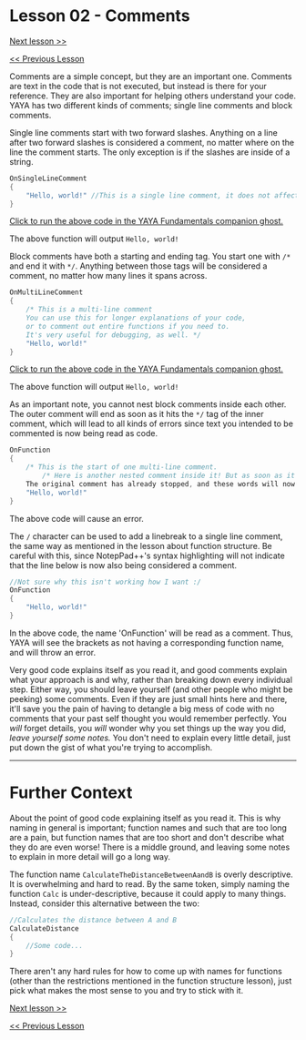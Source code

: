 # Lesson 02 - Comments

[Next lesson >>](https://github.com/Zichqec/YAYA_Fundamentals/blob/main/Module%2001%20-%20Basic%20Building%20Blocks/03%20-%20Data%20Types.md)

[<< Previous Lesson](https://github.com/Zichqec/YAYA_Fundamentals/blob/main/Module%2001%20-%20Basic%20Building%20Blocks/01%20-%20Calling%20Functions.md)

Comments are a simple concept, but they are an important one. Comments are text in the code that is not executed, but instead is there for your reference. They are also important for helping others understand your code. YAYA has two different kinds of comments; single line comments and block comments.

Single line comments start with two forward slashes. Anything on a line after two forward slashes is considered a comment, no matter where on the line the comment starts. The only exception is if the slashes are inside of a string.

```c
OnSingleLineComment
{
	"Hello, world!" //This is a single line comment, it does not affect the code and is only here to help your code be understood.
}
```

[Click to run the above code in the YAYA Fundamentals companion ghost.](https://zichqec.github.io/s-the-skeleton/jump.html?url=x-ukagaka-link%3Atype%3Devent%26ghost%3DYAYA%20Fundamentals%26info%3DOnExample.M1.L2.SingleLineComment)

The above function will output `Hello, world!`

Block comments have both a starting and ending tag. You start one with `/*` and end it with `*/`. Anything between those tags will be considered a comment, no matter how many lines it spans across.

```c
OnMultiLineComment
{
	/* This is a multi-line comment
	You can use this for longer explanations of your code,
	or to comment out entire functions if you need to.
	It's very useful for debugging, as well. */
	"Hello, world!"
}
```

[Click to run the above code in the YAYA Fundamentals companion ghost.](https://zichqec.github.io/s-the-skeleton/jump.html?url=x-ukagaka-link%3Atype%3Devent%26ghost%3DYAYA%20Fundamentals%26info%3DOnExample.M1.L2.SingleLineComment)

The above function will output `Hello, world!`

As an important note, you cannot nest block comments inside each other. The outer comment will end as soon as it hits the `*/` tag of the inner comment, which will lead to all kinds of errors since text you intended to be commented is now being read as code.

```c
OnFunction
{
	/* This is the start of one multi-line comment.
		/* Here is another nested comment inside it! But as soon as it reaches an ending tag... */
	The original comment has already stopped, and these words will now be read as code, causing an error. */
	"Hello, world!"
}
```

The above code will cause an error.

The `/` character can be used to add a linebreak to a single line comment, the same way as mentioned in the lesson about function structure. Be careful with this, since NotepPad++'s syntax highlighting will not indicate that the line below is now also being considered a comment.

```c
//Not sure why this isn't working how I want :/
OnFunction
{
	"Hello, world!"
}
```

In the above code, the name 'OnFunction' will be read as a comment. Thus, YAYA will see the brackets as not having a corresponding function name, and will throw an error.


Very good code explains itself as you read it, and good comments explain what your approach is and why, rather than breaking down every individual step. Either way, you should leave yourself (and other people who might be peeking) some comments. Even if they are just small hints here and there, it'll save you the pain of having to detangle a big mess of code with no comments that your past self thought you would remember perfectly. You *will* forget details, you *will* wonder why you set things up the way you did, *leave yourself some notes.* You don't need to explain every little detail, just put down the gist of what you're trying to accomplish.

---

# Further Context

About the point of good code explaining itself as you read it. This is why naming in general is important; function names and such that are too long are a pain, but function names that are too short and don't describe what they do are even worse! There is a middle ground, and leaving some notes to explain in more detail will go a long way.

The function name `CalculateTheDistanceBetweenAandB` is overly descriptive. It is overwhelming and hard to read. By the same token, simply naming the function `Calc` is under-descriptive, because it could apply to many things. Instead, consider this alternative between the two:

```c
//Calculates the distance between A and B
CalculateDistance
{
	//Some code...
}
```

There aren't any hard rules for how to come up with names for functions (other than the restrictions mentioned in the function structure lesson), just pick what makes the most sense to you and try to stick with it.

[Next lesson >>](https://github.com/Zichqec/YAYA_Fundamentals/blob/main/Module%2001%20-%20Basic%20Building%20Blocks/03%20-%20Data%20Types.md)

[<< Previous Lesson](https://github.com/Zichqec/YAYA_Fundamentals/blob/main/Module%2001%20-%20Basic%20Building%20Blocks/01%20-%20Calling%20Functions.md)